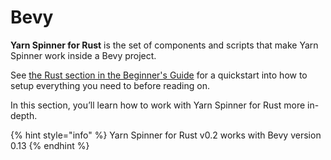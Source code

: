 # Bevy

**Yarn Spinner for Rust** is the set of components and scripts that make Yarn Spinner work inside a Bevy project.

See [the Rust section in the Beginner's Guide](../making-a-game/yarn-spinner-for-rust.md) for a quickstart into how to setup everything you need to before reading on.

In this section, you’ll learn how to work with Yarn Spinner for Rust more in-depth.

{% hint style="info" %}
Yarn Spinner for Rust v0.2 works with Bevy version 0.13
{% endhint %}
